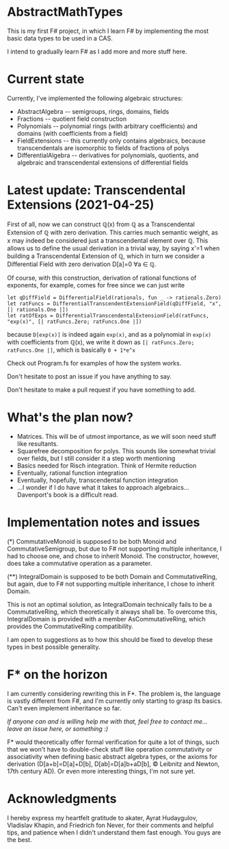 # AbstractMathTypes

This is my first F# project, in which I learn F# by implementing
the most basic data types to be used in a CAS.

I intend to gradually learn F# as I add more and more stuff here.

# Current state

Currently, I've implemented the following algebraic structures:

* AbstractAlgebra -- semigroups, rings, domains, fields
* Fractions -- quotient field construction
* Polynomials -- polynomial rings (with arbitrary coefficients) and domains (with coefficients from a field)
* FieldExtensions -- this currently only contains algebraics, because transcendentals are isomorphic to fields of fractions of polys
* DifferentialAlgebra -- derivatives for polynomials, quotients, and algebraic and transcendental extensions of differential fields

# Latest update: Transcendental Extensions (2021-04-25)

First of all, now we can construct ℚ(x) from ℚ as a Transcendental Extension of ℚ with zero derivation.
This carries much semantic weight, as x may indeed be considered just a transcendental element over ℚ.
This allows us to define the usual derivation in a trivial way, by saying x'=1 when building a Transcendental
Extension of ℚ, which in turn we consider a Differential Field with zero derivation D[a]=0 ∀a ∈ ℚ.

Of course, with this construction, derivation of rational functions of exponents, for example, comes for free
since we can just write 
```
let qDiffField = DifferentialField(rationals, fun _ -> rationals.Zero)
let ratFuncs = DifferentialTranscendentExtensionField(qDiffField, "x", [| rationals.One |])
let ratOfExps = DifferentialTranscendentalExtensionField(ratFuncs, "exp(x)", [| ratFuncs.Zero; ratFuncs.One |])
```
because `D[exp(x)]` is indeed again `exp(x)`, and as a polynomial in `exp(x)` with coefficients from ℚ(x), we
write it down as `[| ratFuncs.Zero; ratFuncs.One |]`, which is basically `0 + 1*e^x`

Check out Program.fs for examples of how the system works.

Don't hesitate to post an issue if you have anything to say.

Don't hesitate to make a pull request if you have something to add.

# What's the plan now?

* Matrices. This will be of utmost importance, as we will soon need stuff like resultants.
* Squarefree decomposition for polys. This sounds like somewhat trivial over fields, but I still consider it a step worth mentioning
* Basics needed for Risch integration. Think of Hermite reduction
* Eventually, rational function integration
* Eventually, hopefully, transcendental function integration
* ...I wonder if I do have what it takes to approach algebraics... Davenport's book is a difficult read.

# Implementation notes and issues

(*) CommutativeMonoid is supposed to be both Monoid and CommutativeSemigroup,
but due to F# not supporting multiple inheritance, I had to choose one, and chose to inherit Monoid. 
The constructor, however, does take a commutative operation as a parameter.

(**) IntegralDomain is supposed to be both Domain and CommutativeRing, but again,
due to F# not supporting multiple inheritance, I chose to inherit Domain.

This is not an optimal solution, as IntegralDomain technically fails to be a CommutativeRing,
which theoretically it always shall be. To overcome this, IntegralDomain is provided with a 
member AsCommutativeRing, which provides the CommutativeRing compatibility.

I am open to suggestions as to how this should be fixed to develop these types in best possible generality.

# F* on the horizon

I am currently considering rewriting this in F*. The problem is, the language is vastly different from F#,
and I'm currently only starting to grasp its basics. Can't even implement inheritance so far. 

*If anyone can and is willing help me with that, feel free to contact me... leave an issue here, or something :)*

F* would theoretically offer formal verification for quite a lot of things, such that we won't have to double-check
stuff like operation commutativity or associativity when defining basic abstract algebra types, or the axioms
for derivation (D[a+b]=D[a]+D[b], D[ab]=D[a]b+aD[b], © Leibnitz and Newton, 17th century AD). Or even more 
interesting things, I'm not sure yet.

# Acknowledgments

I hereby express my heartfelt gratitude to akater, Ayrat Hudaygulov, Vladislav Khapin, and Friedrich fon Never, 
for their comments and helpful tips, and patience when I didn't understand them fast enough. You guys are the best.
